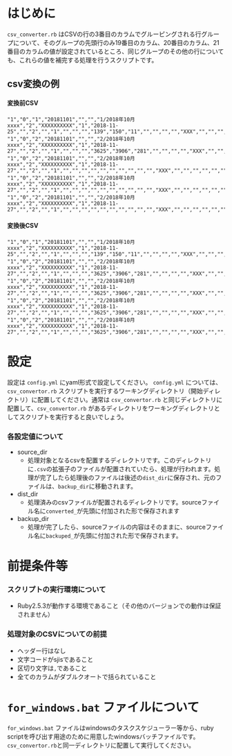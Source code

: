 # はじめに
`csv_converter.rb` はCSVの行の3番目のカラムでグルーピングされる行グループについて、そのグループの先頭行のみ19番目のカラム、20番目のカラム、21番目のカラムの値が設定されているところ、同じグループのその他の行についても、これらの値を補完する処理を行うスクリプトです。

## csv変換の例
#### 変換前CSV
```
"1","0","1","20181101","","","1/2018年10月xxxx","2","XXXXXXXXXX","1","2018-11-25","","2","","1","","","","139","150","11","","","","","XXX","","","","","","","","","","","","","1","0","xxxx","1","","","","","","","150","139","11","","","","23","","","","","","","","","","","",""
"1","0","2","20181101","","","2/2018年10月xxxx","2","XXXXXXXXXX","1","2018-11-27","","2","","1","","","","3625","3906","281","","","","","XXX","","","","","","","","","","","","","2","0","xxxx","1","","","","","","","34","32","2","","","","24","","","","","","","","","","","",""
"1","0","2","20181101","","","2/2018年10月xxxx","2","XXXXXXXXXX","1","2018-11-27","","2","","1","","","","","","","","","","","XXX","","","","","","","","","","","","","3","0","xxxx","1","","","","","","","341","316","25","","","","25","","","","","","","","","","","",""
"1","0","2","20181101","","","2/2018年10月xxxx","2","XXXXXXXXXX","1","2018-11-27","","2","","1","","","","","","","","","","","XXX","","","","","","","","","","","","","4","0","xxxx","1","","","","","","","3431","3177","254","","","","25","","","","","","","","","","","",""
"1","0","2","20181101","","","2/2018年10月xxxx","2","XXXXXXXXXX","1","2018-11-27","","2","","1","","","","","","","","","","","XXX","","","","","","","","","","","","","5","0","xxxx","1","","","","","","","100","100","0","","","","25","","","","","","","","","","","",""
```

#### 変換後CSV
```
"1","0","1","20181101","","","1/2018年10月xxxx","2","XXXXXXXXXX","1","2018-11-25","","2","","1","","","","139","150","11","","","","","XXX","","","","","","","","","","","","","1","0","xxxx","1","","","","","","","150","139","11","","","","23","","","","","","","","","","","",""
"1","0","2","20181101","","","2/2018年10月xxxx","2","XXXXXXXXXX","1","2018-11-27","","2","","1","","","","3625","3906","281","","","","","XXX","","","","","","","","","","","","","2","0","xxxx","1","","","","","","","34","32","2","","","","24","","","","","","","","","","","",""
"1","0","2","20181101","","","2/2018年10月xxxx","2","XXXXXXXXXX","1","2018-11-27","","2","","1","","","","3625","3906","281","","","","","XXX","","","","","","","","","","","","","3","0","xxxx","1","","","","","","","341","316","25","","","","25","","","","","","","","","","","",""
"1","0","2","20181101","","","2/2018年10月xxxx","2","XXXXXXXXXX","1","2018-11-27","","2","","1","","","","3625","3906","281","","","","","XXX","","","","","","","","","","","","","4","0","xxxx","1","","","","","","","3431","3177","254","","","","25","","","","","","","","","","","",""
"1","0","2","20181101","","","2/2018年10月xxxx","2","XXXXXXXXXX","1","2018-11-27","","2","","1","","","","3625","3906","281","","","","","XXX","","","","","","","","","","","","","5","0","xxxx","1","","","","","","","100","100","0","","","","25","","","","","","","","","","","",""

```

# 設定
設定は `config.yml` にyaml形式で設定してください。
`config.yml` については、`csv_convertor.rb` スクリプトを実行するワーキングディレクトリ（開始ディレクトリ）に配置してください。通常は `csv_convertor.rb` と同じディレクトリに配置して、`csv_convertor.rb` があるディレクトリをワーキングディレクトリとしてスクリプトを実行すると良いでしょう。
### 各設定値について
- source_dir 
	- 処理対象となるcsvを配置するディレクトリです。このディレクトリに`.csv`の拡張子のファイルが配置されていたら、処理が行われます。処理が完了したら処理後のファイルは後述の`dist_dir`に保存され、元のファイルは、`backup_dir`に移動されます。
- dist_dir
	- 処理済みのcsvファイルが配置されるディレクトリです。sourceファイル名に`converted_`が先頭に付加された形で保存されます
- backup_dir
	- 処理が完了したら、sourceファイルの内容はそのままに、sourceファイル名に`backuped_`が先頭に付加された形で保存されます。

# 前提条件等
### スクリプトの実行環境について
- Ruby2.5.3が動作する環境であること（その他のバージョンでの動作は保証されません）

### 処理対象のCSVについての前提
- ヘッダー行はなし
- 文字コードがsjisであること
- 区切り文字は`,`であること
- 全てのカラムがダブルクオートで括られていること

# `for_windows.bat` ファイルについて
`for_windows.bat` ファイルはwindowsのタスクスケジューラー等から、ruby scriptを呼び出す用途のために用意したwindowsバッチファイルです。`csv_convertor.rb`と同一ディレクトリに配置して実行してください。
